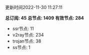 更新时间2022-11-30 11:27:11

**总订阅: 45**
**总节点: 1409**
**有效节点: 284**
- ssr节点: 11
- v2ray节点: 234
- trojan节点: 38
- ss节点: 1
